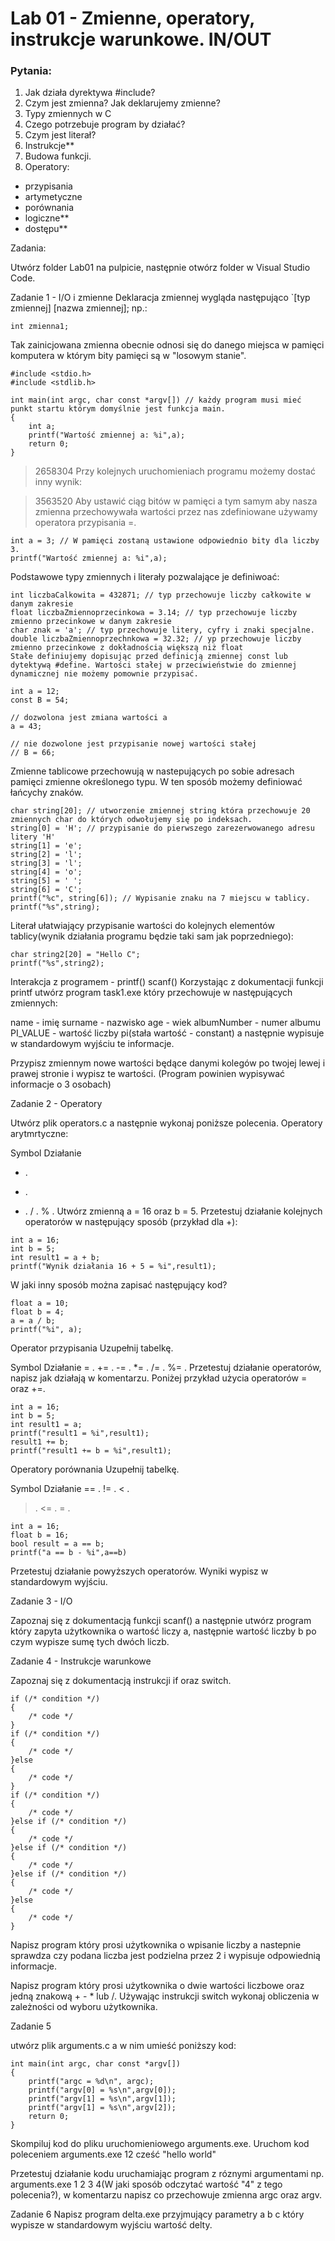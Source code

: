 # **Lab 01 - Zmienne, operatory, instrukcje warunkowe. IN/OUT**

### **Pytania:**
1. Jak działa dyrektywa #include?
2. Czym jest zmienna? Jak deklarujemy zmienne?
3. Typy zmiennych w C
4. Czego potrzebuje program by działać?
5. Czym jest literał?
6. Instrukcje**
7. Budowa funkcji.
8. Operatory:
- przypisania
- artymetyczne
- porównania
- logiczne**
- dostępu**

Zadania:

Utwórz folder Lab01 na pulpicie, następnie otwórz folder w Visual Studio Code.

Zadanie 1 - I/O i zmienne
Deklaracja zmiennej wygląda następująco `[typ zmiennej] [nazwa zmiennej]; np.:

```
int zmienna1;
```
Tak zainicjowana zmienna obecnie odnosi się do danego miejsca w pamięci komputera w którym bity pamięci są w "losowym stanie".
```
#include <stdio.h> 
#include <stdlib.h>

int main(int argc, char const *argv[]) // każdy program musi mieć punkt startu którym domyślnie jest funkcja main.
{
    int a;
    printf("Wartość zmiennej a: %i",a);
    return 0;
}
```
> 2658304
Przy kolejnych uruchomieniach programu możemy dostać inny wynik:

> 3563520
Aby ustawić ciąg bitów w pamięci a tym samym aby nasza zmienna przechowywała wartości przez nas zdefiniowane używamy operatora przypisania =.

```
int a = 3; // W pamięci zostaną ustawione odpowiednio bity dla liczby 3.
printf("Wartość zmiennej a: %i",a);
```
Podstawowe typy zmiennych i literały pozwalające je definiwoać:

```
int liczbaCalkowita = 432871; // typ przechowuje liczby całkowite w danym zakresie
float liczbaZmiennoprzecinkowa = 3.14; // typ przechowuje liczby zmienno przecinkowe w danym zakresie
char znak = 'a'; // typ przechowuje litery, cyfry i znaki specjalne.
double liczbaZmiennoprzechnkowa = 32.32; // yp przechowuje liczby zmienno przecinkowe z dokładnością większą niż float
Stałe definiujemy dopisując przed definicją zmiennej const lub dytektywą #define. Wartości stałej w przeciwieństwie do zmiennej dynamicznej nie możemy pomownie przypisać.

int a = 12;
const B = 54;

// dozwolona jest zmiana wartości a
a = 43;

// nie dozwolone jest przypisanie nowej wartości stałej
// B = 66;
```
Zmienne tablicowe przechowują w nastepujących po sobie adresach pamięci zmienne określonego typu. W ten sposób możemy definiować łańcychy znaków.

```
char string[20]; // utworzenie zmiennej string która przechowuje 20 zmiennych char do których odwołujemy się po indeksach.
string[0] = 'H'; // przypisanie do pierwszego zarezerwowanego adresu litery 'H'
string[1] = 'e';
string[2] = 'l';
string[3] = 'l';
string[4] = 'o';
string[5] = ' ';
string[6] = 'C';
printf("%c", string[6]); // Wypisanie znaku na 7 miejscu w tablicy.
printf("%s",string);
```
Literał ułatwiający przypisanie wartości do kolejnych elementów tablicy(wynik działania programu będzie taki sam jak poprzedniego):

```
char string2[20] = "Hello C";
printf("%s",string2);
```
Interakcja z programem - printf() scanf()
Korzystając z dokumentacji funkcji printf utwórz program task1.exe który przechowuje w następujących zmiennych:

name - imię
surname - nazwisko
age - wiek
albumNumber - numer albumu
PI_VALUE - wartość liczby pi(stała wartość - constant)
a następnie wypisuje w standardowym wyjściu te informacje.

Przypisz zmiennym nowe wartości będące danymi kolegów po twojej lewej i prawej stronie i wypisz te wartości. (Program powinien wypisywać informacje o 3 osobach)

Zadanie 2 - Operatory

Utwórz plik operators.c a następnie wykonaj poniższe polecenia.
Operatory arytmrtyczne:

Symbol	Działanie
+	.
-	.
*	.
/	.
%	.
Utwórz zmienną a = 16 oraz b = 5. Przetestuj działanie kolejnych operatorów w następujący sposób (przykład dla +):
```
int a = 16;
int b = 5;
int result1 = a + b;
printf("Wynik działania 16 + 5 = %i",result1);
```
W jaki inny sposób można zapisać następujący kod?

```
float a = 10;
float b = 4;
a = a / b;
printf("%i", a);
```
Operator przypisania Uzupełnij tabelkę.

Symbol	Działanie
=	.
+=	.
-=	.
*=	.
/=	.
%=	.
Przetestuj działanie operatorów, napisz jak działają w komentarzu. Poniżej przykład użycia operatorów = oraz +=.

```
int a = 16;
int b = 5;
int result1 = a;
printf("result1 = %i",result1);
result1 += b;
printf("result1 += b = %i",result1);
```
Operatory porównania Uzupełnij tabelkę.

Symbol	Działanie
==	.
!=	.
<	.
>	.
<=	.
>=	.
```
int a = 16;
float b = 16;
bool result = a == b;
printf("a == b - %i",a==b)
```
Przetestuj działanie powyższych operatorów. Wyniki wypisz w standardowym wyjściu.

Zadanie 3 - I/O

Zapoznaj się z dokumentacją funkcji scanf() a następnie utwórz program który zapyta użytkownika o wartość liczy a, następnie wartość liczby b po czym wypisze sumę tych dwóch liczb.

Zadanie 4 - Instrukcje warunkowe

Zapoznaj się z dokumentacją instrukcji if oraz switch.
```
if (/* condition */)
{
    /* code */
}
if (/* condition */)
{
    /* code */
}else
{
    /* code */
}
if (/* condition */)
{
    /* code */
}else if (/* condition */)
{
    /* code */
}else if (/* condition */)
{
    /* code */
}else if (/* condition */)
{
    /* code */
}else
{
    /* code */
}
```

Napisz program który prosi użytkownika o wpisanie liczby a nastepnie sprawdza czy podana liczba jest podzielna przez 2 i wypisuje odpowiednią informacje.

Napisz program który prosi użytkownika o dwie wartości liczbowe oraz jedną znakową + - * lub /. Używając instrukcji switch wykonaj obliczenia w zależności od wyboru użytkownika.

Zadanie 5

utwórz plik arguments.c a w nim umieść poniższy kod:
```
int main(int argc, char const *argv[])
{
    printf("argc = %d\n", argc);
    printf("argv[0] = %s\n",argv[0]);
    printf("argv[1] = %s\n",argv[1]);
    printf("argv[1] = %s\n",argv[2]);
    return 0;
}
```
Skompiluj kod do pliku uruchomieniowego arguments.exe. Uruchom kod poleceniem arguments.exe 12 cześć "hello world"

Przetestuj działanie kodu uruchamiając program z róznymi argumentami np. arguments.exe 1 2 3 4(W jaki sposób odczytać wartość "4" z tego polecenia?), w komentarzu napisz co przechowuje zmienna argc oraz argv.

Zadanie 6
Napisz program delta.exe przyjmujący parametry a b c który wypisze w standardowym wyjściu wartość delty.
